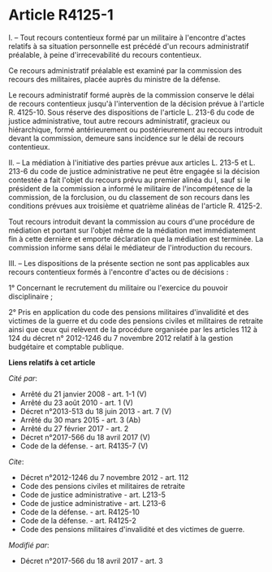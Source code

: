 # Article R4125-1

I. – Tout recours contentieux formé par un militaire à l'encontre d'actes relatifs à sa situation personnelle est précédé
d'un recours administratif préalable, à peine d'irrecevabilité du recours contentieux.

Ce recours administratif préalable est examiné par la commission des recours des militaires, placée auprès du ministre de la
défense.

Le recours administratif formé auprès de la commission conserve le délai de recours contentieux jusqu'à l'intervention de la
décision prévue à l'article R. 4125-10. Sous réserve des dispositions de l'article L. 213-6 du code de justice
administrative, tout autre recours administratif, gracieux ou hiérarchique, formé antérieurement ou postérieurement au
recours introduit devant la commission, demeure sans incidence sur le délai de recours contentieux.

II. – La médiation à l'initiative des parties prévue aux articles L. 213-5 et L. 213-6 du code de justice administrative ne
peut être engagée si la décision contestée a fait l'objet du recours prévu au premier alinéa du I, sauf si le président de la
commission a informé le militaire de l'incompétence de la commission, de la forclusion, ou du classement de son recours dans
les conditions prévues aux troisième et quatrième alinéas de l'article R. 4125-2.

Tout recours introduit devant la commission au cours d'une procédure de médiation et portant sur l'objet même de la médiation
met immédiatement fin à cette dernière et emporte déclaration que la médiation est terminée. La commission informe sans délai
le médiateur de l'introduction du recours.

III. – Les dispositions de la présente section ne sont pas applicables aux recours contentieux formés à l'encontre d'actes ou
de décisions :

1° Concernant le recrutement du militaire ou l'exercice du pouvoir disciplinaire ;

2° Pris en application du code des pensions militaires d'invalidité et des victimes de la guerre et du code des pensions
civiles et militaires de retraite ainsi que ceux qui relèvent de la procédure organisée par les articles 112 à 124 du décret
n° 2012-1246 du 7 novembre 2012 relatif à la gestion budgétaire et comptable publique.

**Liens relatifs à cet article**

_Cité par_:

  - Arrêté du 21 janvier 2008 - art. 1-1 (V)
  - Arrêté du 23 août 2010 - art. 1 (V)
  - Décret n°2013-513 du 18 juin 2013 - art. 7 (V)
  - Arrêté du 30 mars 2015 - art. 3 (Ab)
  - Arrêté du 27 février 2017 - art. 2
  - Décret n°2017-566 du 18 avril 2017 (V)
  - Code de la défense. - art. R4135-7 (V)

_Cite_:

  - Décret n°2012-1246 du 7 novembre 2012 - art. 112
  - Code des pensions civiles et militaires de retraite
  - Code de justice administrative - art. L213-5
  - Code de justice administrative - art. L213-6
  - Code de la défense. - art. R4125-10
  - Code de la défense. - art. R4125-2
  - Code des pensions militaires d'invalidité et des victimes de guerre.

_Modifié par_:

  - Décret n°2017-566 du 18 avril 2017 - art. 3
